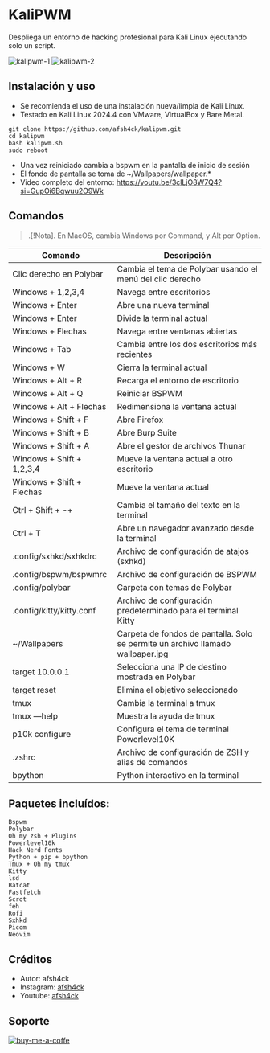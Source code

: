 # KaliPWM

Despliega un entorno de hacking profesional para Kali Linux ejecutando solo un script.

![kalipwm-1](https://github.com/user-attachments/assets/0e11571f-7c71-416f-9bb8-32ab9c47d015)
![kalipwm-2](https://github.com/user-attachments/assets/b67853d2-922d-4303-90a8-4fbc2564555a)

## Instalación y uso

- Se recomienda el uso de una instalación nueva/limpia de Kali Linux.
- Testado en Kali Linux 2024.4 con VMware, VirtualBox y Bare Metal.

```
git clone https://github.com/afsh4ck/kalipwm.git
cd kalipwm
bash kalipwm.sh
sudo reboot
```
- Una vez reiniciado cambia a bspwm en la pantalla de inicio de sesión
- El fondo de pantalla se toma de ~/Wallpapers/wallpaper.*
- Video completo del entorno: https://youtu.be/3clLjO8W7Q4?si=GupOi6Bqwuu2O9Wk

## Comandos

> .[!Nota].
> En MacOS, cambia Windows por Command, y Alt por Option.

| Comando                     | Descripción                                                 |
|-----------------------------|-------------------------------------------------------------|
| Clic derecho en Polybar     | Cambia el tema de Polybar usando el menú del clic derecho   |
| Windows + 1,2,3,4           | Navega entre escritorios                                    |
| Windows + Enter             | Abre una nueva terminal                                     |
| Windows + Enter             | Divide la terminal actual                                   |
| Windows + Flechas           | Navega entre ventanas abiertas                              |
| Windows + Tab               | Cambia entre los dos escritorios más recientes              |
| Windows + W                 | Cierra la terminal actual                                   |
| Windows + Alt + R           | Recarga el entorno de escritorio                            |
| Windows + Alt + Q           | Reiniciar BSPWM                                             |
| Windows + Alt + Flechas     | Redimensiona la ventana actual                              |
| Windows + Shift + F         | Abre Firefox                                                |
| Windows + Shift + B         | Abre Burp Suite                                             |
| Windows + Shift + A         | Abre el gestor de archivos Thunar                           |
| Windows + Shift + 1,2,3,4   | Mueve la ventana actual a otro escritorio                   |
| Windows + Shift + Flechas   | Mueve la ventana actual                                     |
| Ctrl + Shift + -+           | Cambia el tamaño del texto en la terminal                   |
| Ctrl + T                    | Abre un navegador avanzado desde la terminal                |
| .config/sxhkd/sxhkdrc       | Archivo de configuración de atajos (sxhkd)                  |
| .config/bspwm/bspwmrc       | Archivo de configuración de BSPWM                           |
| .config/polybar             | Carpeta con temas de Polybar                                |
| .config/kitty/kitty.conf    | Archivo de configuración predeterminado para el terminal Kitty  |
| ~/Wallpapers                | Carpeta de fondos de pantalla. Solo se permite un archivo llamado wallpaper.jpg  |
| target 10.0.0.1             | Selecciona una IP de destino mostrada en Polybar            |
| target reset                | Elimina el objetivo seleccionado                            |
| tmux                        | Cambia la terminal a tmux                                   |
| tmux —help                  | Muestra la ayuda de tmux                                    |
| p10k configure              | Configura el tema de terminal Powerlevel10K                 |
| .zshrc                      | Archivo de configuración de ZSH y alias de comandos         |
| bpython                     | Python interactivo en la terminal                           |

## Paquetes incluídos:

```
Bspwm
Polybar
Oh my zsh + Plugins
Powerlevel10k
Hack Nerd Fonts
Python + pip + bpython
Tmux + Oh my tmux
Kitty
lsd
Batcat
Fastfetch
Scrot
feh
Rofi
Sxhkd
Picom
Neovim
```

## Créditos
- Autor:       afsh4ck 
- Instagram:   <a href="https://www.instagram.com/afsh4ck">afsh4ck</a>
- Youtube:     <a href="https://youtube.com/@afsh4ck">afsh4ck</a>

## Soporte

<a href="https://www.buymeacoffee.com/afsh4ck" rel="nofollow"><img width="250" align="left">
![buy-me-a-coffe](https://github.com/user-attachments/assets/8c8f9e81-334e-469e-b25e-29888cfc9fcc)
</a>
